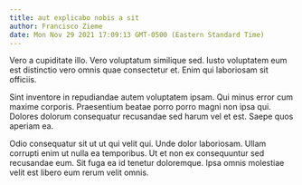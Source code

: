 ```yaml
---
title: aut explicabo nobis a sit
author: Francisco Zieme
date: Mon Nov 29 2021 17:09:13 GMT-0500 (Eastern Standard Time)
---
```

Vero a cupiditate illo. Vero voluptatum similique sed. Iusto voluptatem eum est distinctio vero omnis quae consectetur et. Enim qui laboriosam sit officiis.

 Sint inventore in repudiandae autem voluptatem ipsam. Qui minus error cum maxime corporis. Praesentium beatae porro porro magni non ipsa qui. Dolores dolorum consequatur recusandae sed harum vel et est. Saepe quos aperiam ea.

 Odio consequatur sit ut ut qui velit qui. Unde dolor laboriosam. Ullam corrupti enim ut nulla ea temporibus. Ut et non ex consequuntur sed recusandae eum. Sit fuga ea id tenetur doloremque. Ipsa omnis molestiae velit est libero eum rerum velit omnis.